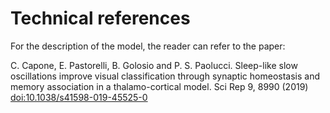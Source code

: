 # Technical references


For the description of the model, the reader can refer to the paper:

C. Capone, E. Pastorelli, B. Golosio and P. S. Paolucci. Sleep-like slow oscillations improve visual classification through synaptic homeostasis and memory association in a thalamo-cortical model. Sci Rep 9, 8990 (2019) [doi:10.1038/s41598-019-45525-0](https://www.nature.com/articles/s41598-019-45525-0)

